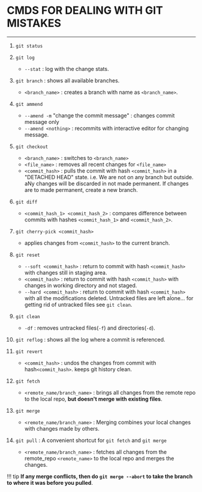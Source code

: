 
# **CMDS FOR DEALING WITH GIT MISTAKES**
---

1. `git status`

2. `git log`
    - `--stat` : log with the change stats.

3. `git branch` : shows all available branches.
    - `<branch_name>` : creates a branch with name as `<branch_name>`.

4. `git ammend`
    - `--amend -m` "change the commit message" : changes commit message only 
    - `--amend <nothing>` : recommits with interactive editor for changing message.

5. `git checkout`
    - `<branch_name>` : switches to `<branch_name>`
    - `<file_name>` : removes all recent changes for `<file_name>`
    - `<commit_hash>` : pulls the commit with hash `<commit_hash>` in a "DETACHED HEAD" state. i.e. We are not on any branch but outside. aNy changes will be discarded in not made permanent. If changes are to made permanent, create a new branch.

6. `git diff`
    - `<commit_hash_1> <commit_hash_2>` : compares difference between commits with hashes `<commit_hash_1>` and `<commit_hash_2>`.

7. `git cherry-pick <commit_hash>`
    - applies changes from `<commit_hash>` to the current branch.

8. `git reset`
    - `--soft <commit_hash>` : return to commit with hash `<commit_hash>` with changes still in staging area.
    - `<commit_hash>` : return to commit with hash `<commit_hash>` with changes in working directory and not staged.
    - `--hard <commit_hash>` : return to commit with hash `<commit_hash>` with all the modifications deleted. Untracked files are left alone... for getting rid of untracked files see `git clean`.

9. `git clean`
    - `-df` : removes untracked files(`-f`) and directories(`-d`).

10. `git reflog` : shows all the log where a commit is referenced.

11. `git revert` 
    - `<commit_hash>` : undos the changes from commit with hash`<commit_hash>`. keeps git history clean.

12. `git fetch`
    - `<remote_name/branch_name>` : brings all changes from the remote repo to the local repo, __but doesn't merge with existing files__.

13. `git merge`
    - `<remote_name/branch_name>` : Merging combines your local changes with changes made by others.


14. `git pull` : A convenient shortcut for `git fetch` and `git merge`
    - `<remote_name/branch_name>` : fetches all changes from the remote_repo `<remote_name>` to the local repo and merges the changes. 

!!! tip
    __If any merge conflicts, then do `git merge --abort` to take the branch to where it was before you pulled__.

    